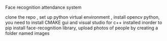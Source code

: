 Face recognition attendance system 

clone the repo , 
set up python virtual environment , 
install opencv python,
you need to install CMAKE gui and visual studio for c++ installed inorder to pip install face-recognition library, 
upload photos of people by creating a folder named images 
